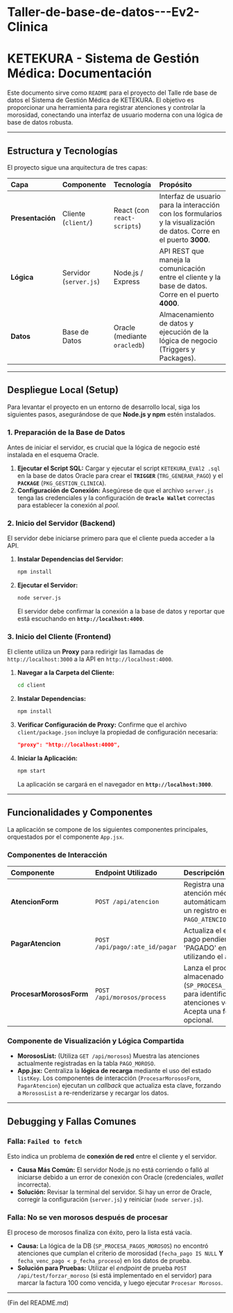 # Taller-de-base-de-datos---Ev2-Clinica

# KETEKURA - Sistema de Gestión Médica: Documentación

Este documento sirve como `README` para el proyecto del Talle rde base de datos el Sistema de Gestión Médica de KETEKURA. El objetivo es proporcionar una herramienta para registrar atenciones y controlar la morosidad, conectando una interfaz de usuario moderna con una lógica de base de datos robusta.

***

## Estructura y Tecnologías

El proyecto sigue una arquitectura de tres capas:

| Capa | Componente | Tecnología | Propósito |
| :--- | :--- | :--- | :--- |
| **Presentación** | Cliente (`client/`) | React (con `react-scripts`) | Interfaz de usuario para la interacción con los formularios y la visualización de datos. Corre en el puerto **3000**. |
| **Lógica** | Servidor (`server.js`) | Node.js / Express | API REST que maneja la comunicación entre el cliente y la base de datos. Corre en el puerto **4000**. |
| **Datos** | Base de Datos | Oracle (mediante `oracledb`) | Almacenamiento de datos y ejecución de la lógica de negocio (Triggers y Packages). |

***

## Despliegue Local (Setup)

Para levantar el proyecto en un entorno de desarrollo local, siga los siguientes pasos, asegurándose de que **Node.js y npm** estén instalados.

### 1. Preparación de la Base de Datos

Antes de iniciar el servidor, es crucial que la lógica de negocio esté instalada en el esquema Oracle.

1.  **Ejecutar el Script SQL:** Cargar y ejecutar el script `KETEKURA_EVAl2 .sql` en la base de datos Oracle para crear el **`TRIGGER`** (`TRG_GENERAR_PAGO`) y el **`PACKAGE`** (`PKG_GESTION_CLINICA`).
2.  **Configuración de Conexión:** Asegúrese de que el archivo `server.js` tenga las credenciales y la configuración de **`Oracle Wallet`** correctas para establecer la conexión al *pool*.

### 2. Inicio del Servidor (Backend)

El servidor debe iniciarse primero para que el cliente pueda acceder a la API.

1.  **Instalar Dependencias del Servidor:**
    ```bash
    npm install
    ```
2.  **Ejecutar el Servidor:**
    ```bash
    node server.js 
    ```
    El servidor debe confirmar la conexión a la base de datos y reportar que está escuchando en **`http://localhost:4000`**.

### 3. Inicio del Cliente (Frontend)

El cliente utiliza un **Proxy** para redirigir las llamadas de `http://localhost:3000` a la API en `http://localhost:4000`.

1.  **Navegar a la Carpeta del Cliente:**
    ```bash
    cd client
    ```
2.  **Instalar Dependencias:**
    ```bash
    npm install
    ```
3.  **Verificar Configuración de Proxy:** Confirme que el archivo `client/package.json` incluye la propiedad de configuración necesaria:
    ```json
    "proxy": "http://localhost:4000",
    ```
4.  **Iniciar la Aplicación:**
    ```bash
    npm start
    ```
    La aplicación se cargará en el navegador en **`http://localhost:3000`**.

***

## Funcionalidades y Componentes

La aplicación se compone de los siguientes componentes principales, orquestados por el componente `App.jsx`.

### Componentes de Interacción

| Componente | Endpoint Utilizado | Descripción Funcional |
| :--- | :--- | :--- |
| **AtencionForm** | `POST /api/atencion` | Registra una nueva atención médica, lo que automáticamente genera un registro en `PAGO_ATENCION` vía *Trigger*. |
| **PagarAtencion** | `POST /api/pago/:ate_id/pagar` | Actualiza el estado de un pago pendiente a 'PAGADO' en la DB, utilizando el `ate_id`. |
| **ProcesarMorososForm** | `POST /api/morosos/process` | Lanza el procedimiento almacenado (`SP_PROCESA_PAGOS_MOROSOS`) para identificar y registrar atenciones vencidas. Acepta una fecha de corte opcional. |

### Componente de Visualización y Lógica Compartida

* **MorososList:** (Utiliza `GET /api/morosos`) Muestra las atenciones actualmente registradas en la tabla `PAGO_MOROSO`.
* **App.jsx:** Centraliza la **lógica de recarga** mediante el uso del estado `listKey`. Los componentes de interacción (`ProcesarMorososForm`, `PagarAtencion`) ejecutan un *callback* que actualiza esta clave, forzando a `MorososList` a re-renderizarse y recargar los datos.

***

## Debugging y Fallas Comunes

### Falla: `Failed to fetch`

Esto indica un problema de **conexión de red** entre el cliente y el servidor.

* **Causa Más Común:** El servidor Node.js no está corriendo o falló al iniciarse debido a un error de conexión con Oracle (credenciales, *wallet* incorrecta).
* **Solución:** Revisar la terminal del servidor. Si hay un error de Oracle, corregir la configuración (`server.js`) y reiniciar (`node server.js`).

### Falla: No se ven morosos después de procesar

El proceso de morosos finaliza con éxito, pero la lista está vacía.

* **Causa:** La lógica de la DB (`SP_PROCESA_PAGOS_MOROSOS`) no encontró atenciones que cumplan el criterio de morosidad (`fecha_pago IS NULL` **Y** `fecha_venc_pago < p_fecha_proceso`) en los datos de prueba.
* **Solución para Pruebas:** Utilizar el *endpoint* de prueba `POST /api/test/forzar_moroso` (si está implementado en el servidor) para marcar la factura 100 como vencida, y luego ejecutar `Procesar Morosos`.

***

(Fin del README.md)
